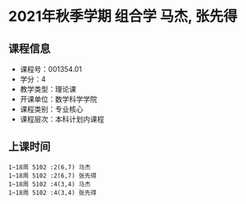 # 2021年秋季学期 组合学 马杰, 张先得






## 课程信息

- 课程号：001354.01
- 学分：4
- 教学类型：理论课
- 开课单位：数学科学学院
- 课程类别：专业核心
- 课程层次：本科计划内课程

## 上课时间

```
1~18周 5102 :2(6,7) 马杰
1~18周 5102 :2(6,7) 张先得
1~18周 5102 :4(3,4) 马杰
1~18周 5102 :4(3,4) 张先得
```

